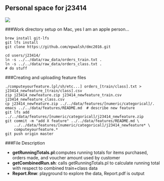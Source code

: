 ## Personal space for j23414

![](workspaceimg.jpg)

###Work directory setup on Mac, yes I am an apple person...
```
brew install git-lfs
git lfs install
git clone https://github.com/epwalsh/dmc2016.git

cd users/j23414/
ln -s ../../data/raw_data/orders_train.txt .
ln -s ../../data/raw_data/orders_class.txt .
# do stuff
```

###Creating and uploading feature files
```
./computeyourfeature.[pl/sh/etc...] orders_[train/class].txt > j23414_newfeature_[train/class].csv
zip j23414_newfeature.zip j23414_newfeature_train.csv j23414_newfeature_class.csv
cp j23414_newfeature.zip ../../data/features/[numeric/categorical]/.
emacs ../../data/features/README.md  # describe new feature
git lfs add ../../data/features/[numeric/categorical]/j23414_newfeature.zip
git commit -m "add X feature" ../../data/features/README.md \
    ../../data/features/[numeric/categorical]/j23414_newfeature* \
    computeyourfeature.*
git push origin master
```

###File Description

* **getRunningTotals.pl**:computes running totals for items purchased, orders made, and voucher amount used by customer
* **getCombinedRun.sh**: calls getRunningTotals.pl to calculate running total with respect to combined train+class data 
* **Report.Rnw**: playground to explore the data, Report.pdf is output
